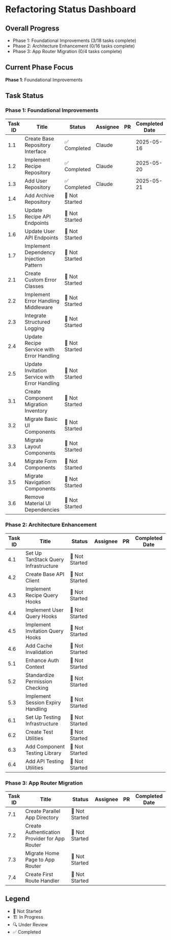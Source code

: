 # Refactoring Status Dashboard

## Overall Progress

- Phase 1: Foundational Improvements (3/18 tasks complete)
- Phase 2: Architecture Enhancement (0/16 tasks complete)
- Phase 3: App Router Migration (0/4 tasks complete)

## Current Phase Focus

**Phase 1**: Foundational Improvements

## Task Status

### Phase 1: Foundational Improvements

| Task ID | Title | Status | Assignee | PR | Completed Date |
|---------|-------|--------|----------|----|----|
| 1.1 | Create Base Repository Interface | ✅ Completed | Claude | | 2025-05-16 |
| 1.2 | Implement Recipe Repository | ✅ Completed | Claude | | 2025-05-20 |
| 1.3 | Add User Repository | ✅ Completed | Claude | | 2025-05-21 |
| 1.4 | Add Archive Repository | 🔄 Not Started | | | |
| 1.5 | Update Recipe API Endpoints | 🔄 Not Started | | | |
| 1.6 | Update User API Endpoints | 🔄 Not Started | | | |
| 1.7 | Implement Dependency Injection Pattern | 🔄 Not Started | | | |
| 2.1 | Create Custom Error Classes | 🔄 Not Started | | | |
| 2.2 | Implement Error Handling Middleware | 🔄 Not Started | | | |
| 2.3 | Integrate Structured Logging | 🔄 Not Started | | | |
| 2.4 | Update Recipe Service with Error Handling | 🔄 Not Started | | | |
| 2.5 | Update Invitation Service with Error Handling | 🔄 Not Started | | | |
| 3.1 | Create Component Migration Inventory | 🔄 Not Started | | | |
| 3.2 | Migrate Basic UI Components | 🔄 Not Started | | | |
| 3.3 | Migrate Layout Components | 🔄 Not Started | | | |
| 3.4 | Migrate Form Components | 🔄 Not Started | | | |
| 3.5 | Migrate Navigation Components | 🔄 Not Started | | | |
| 3.6 | Remove Material UI Dependencies | 🔄 Not Started | | | |

### Phase 2: Architecture Enhancement

| Task ID | Title | Status | Assignee | PR | Completed Date |
|---------|-------|--------|----------|----|----|
| 4.1 | Set Up TanStack Query Infrastructure | 🔄 Not Started | | | |
| 4.2 | Create Base API Client | 🔄 Not Started | | | |
| 4.3 | Implement Recipe Query Hooks | 🔄 Not Started | | | |
| 4.4 | Implement User Query Hooks | 🔄 Not Started | | | |
| 4.5 | Implement Invitation Query Hooks | 🔄 Not Started | | | |
| 4.6 | Add Cache Invalidation | 🔄 Not Started | | | |
| 5.1 | Enhance Auth Context | 🔄 Not Started | | | |
| 5.2 | Standardize Permission Checking | 🔄 Not Started | | | |
| 5.3 | Implement Session Expiry Handling | 🔄 Not Started | | | |
| 6.1 | Set Up Testing Infrastructure | 🔄 Not Started | | | |
| 6.2 | Create Test Utilities | 🔄 Not Started | | | |
| 6.3 | Add Component Testing Library | 🔄 Not Started | | | |
| 6.4 | Add API Testing Utilities | 🔄 Not Started | | | |

### Phase 3: App Router Migration

| Task ID | Title | Status | Assignee | PR | Completed Date |
|---------|-------|--------|----------|----|----|
| 7.1 | Create Parallel App Directory | 🔄 Not Started | | | |
| 7.2 | Create Authentication Provider for App Router | 🔄 Not Started | | | |
| 7.3 | Migrate Home Page to App Router | 🔄 Not Started | | | |
| 7.4 | Create First Route Handler | 🔄 Not Started | | | |

## Legend
- 🔄 Not Started
- 🏗️ In Progress
- 🔍 Under Review
- ✅ Completed